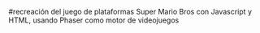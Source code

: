 #recreación del juego de plataformas Super Mario Bros con Javascript y HTML, usando Phaser como motor de videojuegos